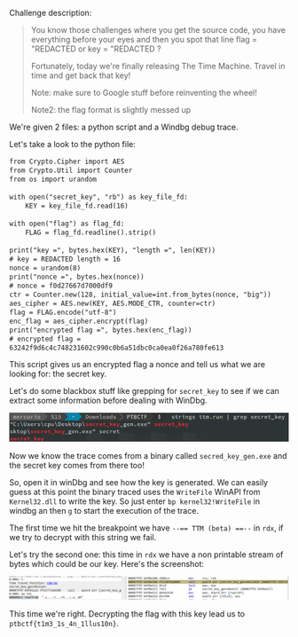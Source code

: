 Challenge description:
>You know those challenges where you get the source code, you have everything before your eyes and then you spot that line flag = "REDACTED or key = "REDACTED ?
>
>Fortunately, today we're finally releasing The Time Machine. Travel in time and get back that key!
>
>Note: make sure to Google stuff before reinventing the wheel!
>
>Note2: the flag format is slightly messed up


We're given 2 files: a python script and a Windbg debug trace.

Let's take a look to the python file:

```python3
from Crypto.Cipher import AES
from Crypto.Util import Counter
from os import urandom

with open("secret_key", "rb") as key_file_fd:
    KEY = key_file_fd.read(16)

with open("flag") as flag_fd:
    FLAG = flag_fd.readline().strip()

print("key =", bytes.hex(KEY), "length =", len(KEY))
# key = REDACTED length = 16
nonce = urandom(8)
print("nonce =", bytes.hex(nonce))
# nonce = f0d27667d7000df9
ctr = Counter.new(128, initial_value=int.from_bytes(nonce, "big"))
aes_cipher = AES.new(KEY, AES.MODE_CTR, counter=ctr)
flag = FLAG.encode("utf-8")
enc_flag = aes_cipher.encrypt(flag)
print("encrypted flag =", bytes.hex(enc_flag))
# encrypted flag = 63242f9d6c4c748231602c990c0b6a51dbc0ca0ea0f26a780fe613
```

This script gives us an encrypted flag a nonce and tell us what we are looking for: the secret key.

Let's do some blackbox stuff like grepping for `secret_key` to see if we can extract some information before dealing with WinDbg.

![alt text](secret_strings.png)

Now we know the trace comes from a binary called `secred_key_gen.exe` and the secret key comes from there too!

So, open it in winDbg and see how the key is generated. We can easily guess at this point the binary traced uses the `WriteFile` WinAPI from `Kernel32.dll` to write the key. So just enter `bp kernel32!WriteFile` in windbg an then `g` to start the execution of the trace.

The first time we hit the breakpoint we have `--== TTM (beta) ==--` in `rdx`, if we try to decrypt with this string we fail.

Let's try the second one: this time in `rdx` we have a non printable stream of bytes which could be our key. Here's the screenshot:

![alt text](secret_write.PNG)

This time we're right. Decrypting the flag with this key lead us to `ptbctf{t1m3_1s_4n_1llus10n}`. 